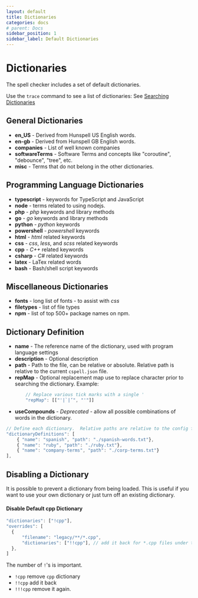 ```yaml
---
layout: default
title: Dictionaries
categories: docs
# parent: Docs
sidebar_position: 1
sidebar_label: Default Dictionaries
---
```


# Dictionaries

The spell checker includes a set of default dictionaries.

Use the `trace` command to see a list of dictionaries: See [Searching Dictionaries](./dictionaries/searching-dictionaries)

## General Dictionaries

-   **en_US** - Derived from Hunspell US English words.
-   **en-gb** - Derived from Hunspell GB English words.
-   **companies** - List of well known companies
-   **softwareTerms** - Software Terms and concepts like "coroutine", "debounce", "tree", etc.
-   **misc** - Terms that do not belong in the other dictionaries.

## Programming Language Dictionaries

-   **typescript** - keywords for TypeScript and JavaScript
-   **node** - terms related to using nodejs.
-   **php** - _php_ keywords and library methods
-   **go** - _go_ keywords and library methods
-   **python** - _python_ keywords
-   **powershell** - _powershell_ keywords
-   **html** - _html_ related keywords
-   **css** - _css_, _less_, and _scss_ related keywords
-   **cpp** - _C++_ related keywords
-   **csharp** - _C#_ related keywords
-   **latex** - LaTex related words
-   **bash** - Bash/shell script keywords

## Miscellaneous Dictionaries

-   **fonts** - long list of fonts - to assist with _css_
-   **filetypes** - list of file types
-   **npm** - list of top 500+ package names on npm.

## Dictionary Definition

-   **name** - The reference name of the dictionary, used with program language settings
-   **description** - Optional description
-   **path** - Path to the file, can be relative or absolute. Relative path is relative to the
    current `cspell.json` file.
-   **repMap** - Optional replacement map use to replace character prior to searching the dictionary.
    Example:
    ```javascript
        // Replace various tick marks with a single '
        "repMap": [["'|`|’", "'"]]
    ```
-   **useCompounds** - _Deprecated_ - allow all possible combinations of words in the dictionary.

```javascript
// Define each dictionary.  Relative paths are relative to the config file.
"dictionaryDefinitions": [
    { "name": "spanish", "path": "./spanish-words.txt"},
    { "name": "ruby", "path": "./ruby.txt"},
    { "name": "company-terms", "path": "./corp-terms.txt"}
],
```

## Disabling a Dictionary

It is possible to prevent a dictionary from being loaded. This is useful if you want to use your own dictionary or just
turn off an existing dictionary.

#### Disable Default cpp Dictionary

```javascript
"dictionaries": ["!cpp"],
"overrides": [
  {
      "filename": "legacy/**/*.cpp",
      "dictionaries": ["!!cpp"], // add it back for *.cpp files under the legacy folder
  },
]
```

The number of `!`'s is important.

-   `!cpp` remove `cpp` dictionary
-   `!!cpp` add it back
-   `!!!cpp` remove it again.
